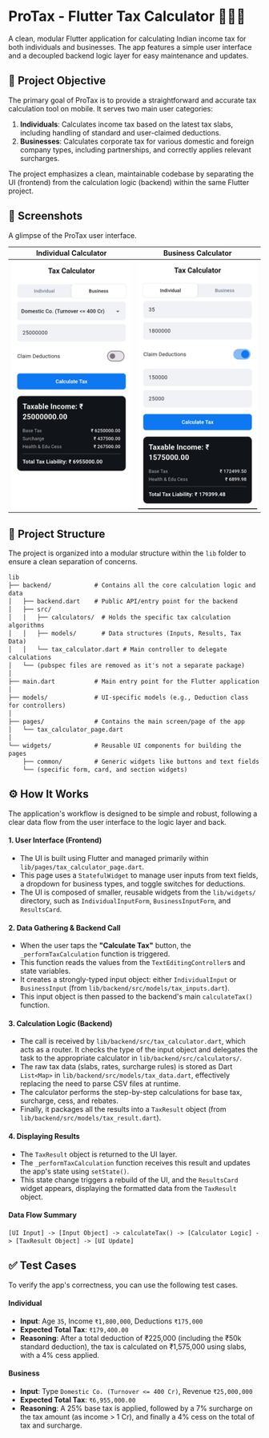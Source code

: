 # ProTax - Flutter Tax Calculator 📱🇮🇳

A clean, modular Flutter application for calculating Indian income tax for both individuals and businesses. The app features a simple user interface and a decoupled backend logic layer for easy maintenance and updates.

## 🎯 Project Objective

The primary goal of ProTax is to provide a straightforward and accurate tax calculation tool on mobile. It serves two main user categories:

1.  **Individuals**: Calculates income tax based on the latest tax slabs, including handling of standard and user-claimed deductions.
2.  **Businesses**: Calculates corporate tax for various domestic and foreign company types, including partnerships, and correctly applies relevant surcharges.

The project emphasizes a clean, maintainable codebase by separating the UI (frontend) from the calculation logic (backend) within the same Flutter project.


## 📸 Screenshots

A glimpse of the ProTax user interface.

| Individual Calculator | Business Calculator |
| :---: | :---: |
| <img src="screenshots/individual.jpg" alt="Individual Tax Form" width="300"/> | <img src="screenshots/business.jpg" alt="Business Tax Form" width="300"/> |


## 📁 Project Structure

The project is organized into a modular structure within the `lib` folder to ensure a clean separation of concerns.

```
lib
├── backend/            # Contains all the core calculation logic and data
│   ├── backend.dart    # Public API/entry point for the backend
│   ├── src/
│   │   ├── calculators/  # Holds the specific tax calculation algorithms
│   │   ├── models/       # Data structures (Inputs, Results, Tax Data)
│   │   └── tax_calculator.dart # Main controller to delegate calculations
│   └── (pubspec files are removed as it's not a separate package)
│
├── main.dart           # Main entry point for the Flutter application
│
├── models/             # UI-specific models (e.g., Deduction class for controllers)
│
├── pages/              # Contains the main screen/page of the app
│   └── tax_calculator_page.dart
│
└── widgets/            # Reusable UI components for building the pages
    ├── common/         # Generic widgets like buttons and text fields
    └── (specific form, card, and section widgets)
```


## ⚙️ How It Works

The application's workflow is designed to be simple and robust, following a clear data flow from the user interface to the logic layer and back.

#### 1\. User Interface (Frontend)

  * The UI is built using Flutter and managed primarily within `lib/pages/tax_calculator_page.dart`.
  * This page uses a `StatefulWidget` to manage user inputs from text fields, a dropdown for business types, and toggle switches for deductions.
  * The UI is composed of smaller, reusable widgets from the `lib/widgets/` directory, such as `IndividualInputForm`, `BusinessInputForm`, and `ResultsCard`.

#### 2\. Data Gathering & Backend Call

  * When the user taps the **"Calculate Tax"** button, the `_performTaxCalculation` function is triggered.
  * This function reads the values from the `TextEditingController`s and state variables.
  * It creates a strongly-typed input object: either `IndividualInput` or `BusinessInput` (from `lib/backend/src/models/tax_inputs.dart`).
  * This input object is then passed to the backend's main `calculateTax()` function.

#### 3\. Calculation Logic (Backend)

  * The call is received by `lib/backend/src/tax_calculator.dart`, which acts as a router. It checks the type of the input object and delegates the task to the appropriate calculator in `lib/backend/src/calculators/`.
  * The raw tax data (slabs, rates, surcharge rules) is stored as Dart `List<Map>` in `lib/backend/src/models/tax_data.dart`, effectively replacing the need to parse CSV files at runtime.
  * The calculator performs the step-by-step calculations for base tax, surcharge, cess, and rebates.
  * Finally, it packages all the results into a `TaxResult` object (from `lib/backend/src/models/tax_result.dart`).

#### 4\. Displaying Results

  * The `TaxResult` object is returned to the UI layer.
  * The `_performTaxCalculation` function receives this result and updates the app's state using `setState()`.
  * This state change triggers a rebuild of the UI, and the `ResultsCard` widget appears, displaying the formatted data from the `TaxResult` object.

#### Data Flow Summary

```
[UI Input] -> [Input Object] -> calculateTax() -> [Calculator Logic] -> [TaxResult Object] -> [UI Update]
```


## ✅ Test Cases

To verify the app's correctness, you can use the following test cases.

#### Individual

  * **Input**: Age `35`, Income `₹1,800,000`, Deductions `₹175,000`
  * **Expected Total Tax**: `₹179,400.00`
  * **Reasoning**: After a total deduction of ₹225,000 (including the ₹50k standard deduction), the tax is calculated on ₹1,575,000 using slabs, with a 4% cess applied.

#### Business

  * **Input**: Type `Domestic Co. (Turnover <= 400 Cr)`, Revenue `₹25,000,000`
  * **Expected Total Tax**: `₹6,955,000.00`
  * **Reasoning**: A 25% base tax is applied, followed by a 7% surcharge on the tax amount (as income \> 1 Cr), and finally a 4% cess on the total of tax and surcharge.